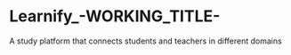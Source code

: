 # Learnify_-WORKING_TITLE-
A study platform that connects students and teachers in different domains
